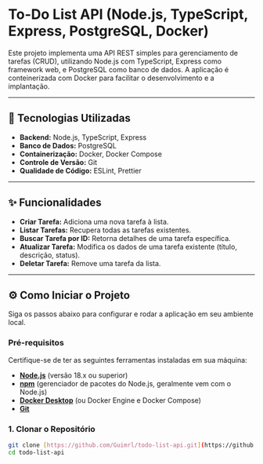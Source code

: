 # To-Do List API (Node.js, TypeScript, Express, PostgreSQL, Docker)

Este projeto implementa uma API REST simples para gerenciamento de tarefas (CRUD), utilizando Node.js com TypeScript, Express como framework web, e PostgreSQL como banco de dados. A aplicação é conteinerizada com Docker para facilitar o desenvolvimento e a implantação.

---

## 🚀 Tecnologias Utilizadas

- **Backend:** Node.js, TypeScript, Express
- **Banco de Dados:** PostgreSQL
- **Containerização:** Docker, Docker Compose
- **Controle de Versão:** Git
- **Qualidade de Código:** ESLint, Prettier

---

## ✨ Funcionalidades

- **Criar Tarefa:** Adiciona uma nova tarefa à lista.
- **Listar Tarefas:** Recupera todas as tarefas existentes.
- **Buscar Tarefa por ID:** Retorna detalhes de uma tarefa específica.
- **Atualizar Tarefa:** Modifica os dados de uma tarefa existente (título, descrição, status).
- **Deletar Tarefa:** Remove uma tarefa da lista.

---

## ⚙️ Como Iniciar o Projeto

Siga os passos abaixo para configurar e rodar a aplicação em seu ambiente local.

### Pré-requisitos

Certifique-se de ter as seguintes ferramentas instaladas em sua máquina:

- [**Node.js**](https://nodejs.org/en/download/) (versão 18.x ou superior)
- [**npm**](https://www.npmjs.com/get-npm) (gerenciador de pacotes do Node.js, geralmente vem com o Node.js)
- [**Docker Desktop**](https://www.docker.com/products/docker-desktop/) (ou Docker Engine e Docker Compose)
- [**Git**](https://git-scm.com/downloads)

### 1. Clonar o Repositório

```bash
git clone [https://github.com/Guimrl/todo-list-api.git](https://github.com/Guimrl/todo-list-api.git)
cd todo-list-api
```
